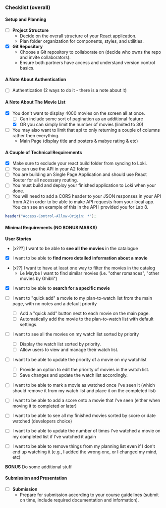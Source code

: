 ### Checklist (overall)

#### Setup and Planning

- [ ] **Project Structure**
  - Decide on the overall structure of your React application.
  - Plan folder organization for components, styles, and utilities.
- [x] **Git Repository**
  - Choose a Git repository to collaborate on (decide who owns the repo and invite collaborators).
  - Ensure both partners have access and understand version control basics.
  
#### A Note About Authentication

- [ ] Authentication (2 ways to do it - there is a note about it)

#### A Note About The Movie List

- [x] You don't want to display 4000 movies on the screen all at once.
  - [ ] Can include some sort of pagination as an additional feature
  - [x] OR you can simply limit the number of movies (limited to 30)
- [ ] You may also want to limit that api to only returning a couple of columns rather then everything.
  - Main Page (display title and posters & mabye rating & etc)

#### A Couple of Technical Requirements

- [x] Make sure to exclude your react build folder from syncing to Loki. 
- [ ] You can use the API in your A2 folder
- [ ] You are building an Single Page Application and should use React Router for all necessary routing.
- [ ] You must build and deploy your finished application to Loki when your done.
- [ ] You will need to add a CORS header to your JSON responses in your API from A2 in order to be able to make API requests from your local app. You can see an example of this in the API I provided you for Lab 8.

```php 
header("Access-Control-Allow-Origin: *"); 
```

#### Minimal Requirements (NO BONUS MARKS)

**User Stories**
- [x???] I want to be able to **see all the movies** in the catalogue
- [x] I want to be able to **find more detailed information about a movie**
- [x??] I want to have at least one way to filter the movies in the catalog
  - i.e Maybe I want to find similar movies (i.e. "other romances", "other movies by Ghibli")

- [x] I want to be able to **search for a specific movie**
- [ ] I want to "quick add" a movie to my plan-to-watch list from the main page, with no notes and a default priority
  - [ ] Add a "quick add" button next to each movie on the main page.
  - [ ] Automatically add the movie to the plan-to-watch list with default settings.

- [ ] I want to see all the movies on my watch list sorted by priority
  - [ ] Display the watch list sorted by priority.
  - [ ] Allow users to view and manage their watch list.

- [ ] I want to be able to update the priority of a movie on my watchlist
  - [ ] Provide an option to edit the priority of movies in the watch list.
  - [ ] Save changes and update the watch list accordingly.

- [ ] I want to be able to mark a movie as watched once I've seen it (which should remove it from my watch list and place it on the completed list)

- [ ] I want to be able to add a score onto a movie that I've seen (either when moving it to completed or later)

- [ ] I want to be able to see all my finished movies sorted by score or date watched (developers choice)

- [ ] I want to be able to update the number of times I've watched a movie on my completed list if I've watched it again

- [ ] I want to be able to remove things from my planning list even if I don't end up watching it (e.g., I added the wrong one, or I changed my mind, etc)


**BONUS**
Do some additional stuff

#### Submission and Presentation

- [ ] **Submission**
  - Prepare for submission according to your course guidelines (submit on time, include required documentation and information).

<!-- 

- Movie List
  - Not includin all 4000 movies on the screen all at once
    - include sort of pagination
    - OR limit number of movies
  - limit api to return a couple of columns rather than everthing
  - Main page (title & posters & maby rating or etc)

- Technical Requirements
  - Exclude react build folder
  - use API in your A2 folder
  - Build an Single Page Application 
  - use React Router
 -->